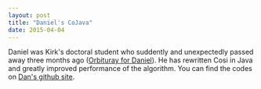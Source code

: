```yaml
---
layout: post
title: "Daniel's CoJava"
date: 2015-04-04
---
```


Daniel was Kirk's doctoral student who suddently and unexpectedly passed away three months ago (<a href="http://www.smithfuneralhomebroadway.com/fh/obituaries/obituary.cfm?o_id=2902785&fh_id=13749">Orbituray for Daniel</a>). He has rewritten Cosi in Java and greatly improved performance of the algorithm. You can find the codes on <a href="https://github.com/dtgillis/Cojava">Dan's github site</a>.
